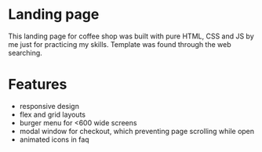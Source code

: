 # Landing page

This landing page for coffee shop was built with pure HTML, CSS and JS by me just for practicing my skills. Template was found through the web searching.

# Features

-   responsive design
-   flex and grid layouts
-   burger menu for <600 wide screens
-   modal window for checkout, which preventing page scrolling while open
-   animated icons in faq
